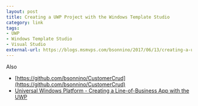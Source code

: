 ```yaml
---
layout: post
title: Creating a UWP Project with the Windows Template Studio
category: link
tags:
- UWP
- Windows Template Studio
- Visual Studio
external-url: https://blogs.msmvps.com/bsonnino/2017/06/13/creating-a-uwp-project-with-the-windows-template-studio/
---
```

Also 
- [https://github.com/bsonnino/CustomerCrud](https://github.com/bsonnino/CustomerCrud)
- [Universal Windows Platform - Creating a Line-of-Business App with the UWP](https://msdn.microsoft.com/en-us/magazine/mt814994.aspx)
